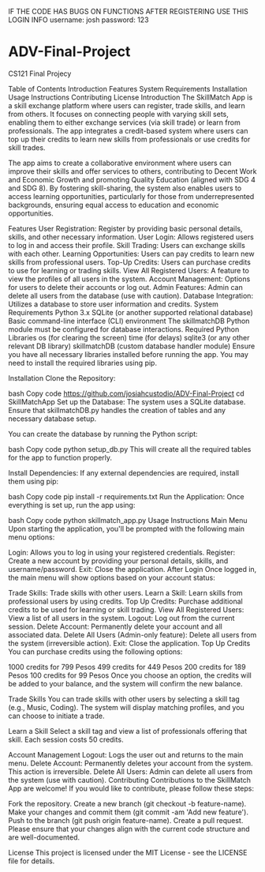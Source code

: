 
IF THE CODE HAS BUGS ON FUNCTIONS AFTER REGISTERING USE THIS LOGIN INFO
username: josh
password: 123

# ADV-Final-Project
CS121 Final Projecy

Table of Contents
Introduction
Features
System Requirements
Installation
Usage Instructions
Contributing
License
Introduction
The SkillMatch App is a skill exchange platform where users can register, trade skills, and learn from others. It focuses on connecting people with varying skill sets, enabling them to either exchange services (via skill trade) or learn from professionals. The app integrates a credit-based system where users can top up their credits to learn new skills from professionals or use credits for skill trades.

The app aims to create a collaborative environment where users can improve their skills and offer services to others, contributing to Decent Work and Economic Growth and promoting Quality Education (aligned with SDG 4 and SDG 8). By fostering skill-sharing, the system also enables users to access learning opportunities, particularly for those from underrepresented backgrounds, ensuring equal access to education and economic opportunities.

Features
User Registration: Register by providing basic personal details, skills, and other necessary information.
User Login: Allows registered users to log in and access their profile.
Skill Trading: Users can exchange skills with each other.
Learning Opportunities: Users can pay credits to learn new skills from professional users.
Top-Up Credits: Users can purchase credits to use for learning or trading skills.
View All Registered Users: A feature to view the profiles of all users in the system.
Account Management: Options for users to delete their accounts or log out.
Admin Features: Admin can delete all users from the database (use with caution).
Database Integration: Utilizes a database to store user information and credits.
System Requirements
Python 3.x
SQLite (or another supported relational database)
Basic command-line interface (CLI) environment
The skillmatchDB Python module must be configured for database interactions.
Required Python Libraries
os (for clearing the screen)
time (for delays)
sqlite3 (or any other relevant DB library)
skillmatchDB (custom database handler module)
Ensure you have all necessary libraries installed before running the app. You may need to install the required libraries using pip.

Installation
Clone the Repository:

bash
Copy code
https://github.com/josiahcustodio/ADV-Final-Project
cd SkillMatchApp
Set up the Database: The system uses a SQLite database. Ensure that skillmatchDB.py handles the creation of tables and any necessary database setup.

You can create the database by running the Python script:

bash
Copy code
python setup_db.py
This will create all the required tables for the app to function properly.

Install Dependencies: If any external dependencies are required, install them using pip:

bash
Copy code
pip install -r requirements.txt
Run the Application: Once everything is set up, run the app using:

bash
Copy code
python skillmatch_app.py
Usage Instructions
Main Menu
Upon starting the application, you'll be prompted with the following main menu options:

Login: Allows you to log in using your registered credentials.
Register: Create a new account by providing your personal details, skills, and username/password.
Exit: Close the application.
After Login
Once logged in, the main menu will show options based on your account status:

Trade Skills: Trade skills with other users.
Learn a Skill: Learn skills from professional users by using credits.
Top Up Credits: Purchase additional credits to be used for learning or skill trading.
View All Registered Users: View a list of all users in the system.
Logout: Log out from the current session.
Delete Account: Permanently delete your account and all associated data.
Delete All Users (Admin-only feature): Delete all users from the system (irreversible action).
Exit: Close the application.
Top Up Credits
You can purchase credits using the following options:

1000 credits for 799 Pesos
499 credits for 449 Pesos
200 credits for 189 Pesos
100 credits for 99 Pesos
Once you choose an option, the credits will be added to your balance, and the system will confirm the new balance.

Trade Skills
You can trade skills with other users by selecting a skill tag (e.g., Music, Coding). The system will display matching profiles, and you can choose to initiate a trade.

Learn a Skill
Select a skill tag and view a list of professionals offering that skill. Each session costs 50 credits.

Account Management
Logout: Logs the user out and returns to the main menu.
Delete Account: Permanently deletes your account from the system. This action is irreversible.
Delete All Users: Admin can delete all users from the system (use with caution).
Contributing
Contributions to the SkillMatch App are welcome! If you would like to contribute, please follow these steps:

Fork the repository.
Create a new branch (git checkout -b feature-name).
Make your changes and commit them (git commit -am 'Add new feature').
Push to the branch (git push origin feature-name).
Create a pull request.
Please ensure that your changes align with the current code structure and are well-documented.

License
This project is licensed under the MIT License - see the LICENSE file for details.
